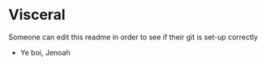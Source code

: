 # Visceral

Someone can edit this readme in order to see if their git is set-up correctly

- Ye boi, Jenoah
